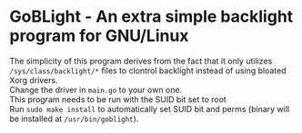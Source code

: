 # GoBLight - An extra simple backlight program for GNU/Linux
The simplicity of this program derives from the fact that it only utilizes `/sys/class/backlight/*` files to clontrol backlight instead of using bloated Xorg drivers.  
Change the driver in `main.go` to your own one.  
This program needs to be run with the SUID bit set to root  
Run `sudo make install` to automatically set SUID bit and perms (binary will be installed at `/usr/bin/goblight`).  
